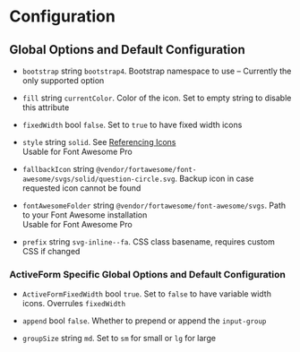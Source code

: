 # Configuration

## Global Options and Default Configuration

*   `bootstrap` string `bootstrap4`. Bootstrap namespace to use – Currently the only supported
    option

*   `fill` string `currentColor`. Color of the icon. Set to empty string to disable this attribute

*   `fixedWidth` bool `false`. Set to `true` to have fixed width icons

*   `style` string `solid`. See
    [Referencing Icons](https://fontawesome.com/how-to-use/on-the-web/referencing-icons/basic-use)  
    Usable for Font Awesome Pro

*   `fallbackIcon` string `@vendor/fortawesome/font-awesome/svgs/solid/question-circle.svg`. Backup
    icon in case requested icon cannot be found

*   `fontAwesomeFolder` string `@vendor/fortawesome/font-awesome/svgs`. Path to your Font Awesome
    installation  
    Usable for Font Awesome Pro

*   `prefix` string `svg-inline--fa`. CSS class basename, requires custom CSS if changed

### ActiveForm Specific Global Options and Default Configuration

*   `ActiveFormFixedWidth` bool `true`. Set to `false` to have variable width icons. Overrules
    `fixedWidth`

*   `append` bool `false`. Whether to prepend or append the `input-group`

*   `groupSize` string `md`. Set to `sm` for small or `lg` for large
